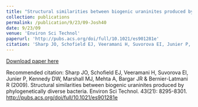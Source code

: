 ```yaml
---
title: "Structural similarities between biogenic uraninites produced by phylogenetically diverse bacteria"
collection: publications
permalink: /publication/9/23/09-Josh40
date: 9/23/09
venue: 'Environ Sci Technol'
paperurl: 'http://pubs.acs.org/doi/full/10.1021/es901281e'
citation: 'Sharp JO, Schofield EJ, Veeramani H, Suvorova EI, Junier P, Kennedy DW, Marshall MJ, Mehta A, Bargar JR &amp; Bernier-Latmani R  (2009). Structural similarities between biogenic uraninites produced by phylogenetically diverse bacteria. Environ Sci Technol. 43(21): 8295-8301. http://pubs.acs.org/doi/full/10.1021/es901281e'
---
```


<a href='http://pubs.acs.org/doi/full/10.1021/es901281e'>Download paper here</a>

Recommended citation: Sharp JO, Schofield EJ, Veeramani H, Suvorova EI, Junier P, Kennedy DW, Marshall MJ, Mehta A, Bargar JR & Bernier-Latmani R  (2009). Structural similarities between biogenic uraninites produced by phylogenetically diverse bacteria. Environ Sci Technol. 43(21): 8295-8301. http://pubs.acs.org/doi/full/10.1021/es901281e